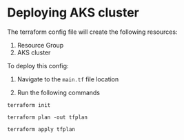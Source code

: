 # Deploying AKS cluster

The terraform config file will create the following resources:

1. Resource Group
2. AKS cluster

To deploy this config:

1. Navigate to the `main.tf` file location

2. Run the following commands

```
terraform init

terraform plan -out tfplan

terraform apply tfplan

```